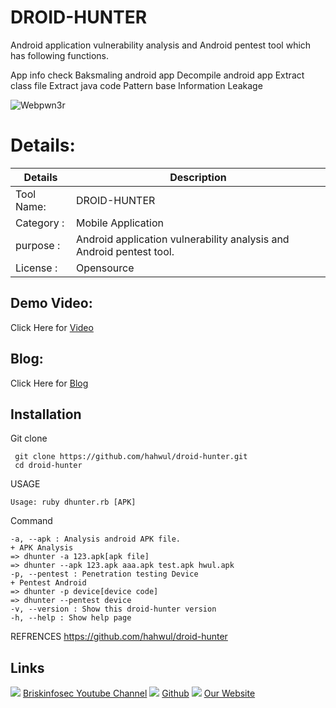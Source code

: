 DROID-HUNTER
============
Android application vulnerability analysis and Android pentest tool which has following functions.

App info check
Baksmaling android app
Decompile android app
Extract class file
Extract java code
Pattern base Information Leakage



![Webpwn3r](https://briskinfosec.com//assets/tooloftheday/Copy_of_Briskinfosec_TOD_Latest_samples_188.jpg)

Details:
============
|  Details | Description   |
| ------------ | ------------ |
|Tool Name:| DROID-HUNTER |
|Category :| Mobile Application|
|purpose  :| Android application vulnerability analysis and Android pentest tool.    |
|License :| Opensource

Demo Video:
-----------------
Click Here for [Video](https://www.youtube.com/watch?v=Y7y6Ew5CTA8 "Video")

Blog: 
--------------
Click Here for [Blog](https://briskinfosec.com/tooloftheday/toolofthedaydetail/DROID-HUNTER "Blog")

Installation
----------------


Git clone

     git clone https://github.com/hahwul/droid-hunter.git
     cd droid-hunter

USAGE

    Usage: ruby dhunter.rb [APK]
    
Command

    -a, --apk : Analysis android APK file.
    + APK Analysis
    => dhunter -a 123.apk[apk file]
    => dhunter --apk 123.apk aaa.apk test.apk hwul.apk
    -p, --pentest : Penetration testing Device
    + Pentest Android
    => dhunter -p device[device code]
    => dhunter --pentest device
    -v, --version : Show this droid-hunter version
    -h, --help : Show help page

REFRENCES
https://github.com/hahwul/droid-hunter 

     



Links
----------------
![ ](https://img.icons8.com/color/15/000000/youtube-play.png) [Briskinfosec Youtube Channel](https://www.youtube.com/channel/UCcPmqqYETcO_7-6p_uUsF1w "Briskinfosec Youtube Channel")
 ![ ](https://img.icons8.com/glyph-neue/15/000000/github.png) [Github](https://github.com/briskinfosec "Github") 
![ ](https://img.icons8.com/ios/15/000000/internet--v2.png) [Our Website](https://www.briskinfosec.com/ "Our Website")
